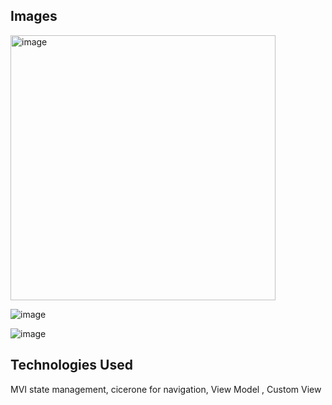 ## Images

<img width="424" alt="image" src="https://github.com/user-attachments/assets/6c8f803f-aaeb-4c20-a89e-2a82e8a7c251" />


![image](https://github.com/user-attachments/assets/103ed1bb-e4ce-4faa-9247-f31979f9c47d)

![image](https://github.com/user-attachments/assets/3747bbee-53ab-4e52-9b04-8ff8dc0e811c)



## Technologies Used 
MVI state management, cicerone for navigation, View Model , Custom View  
